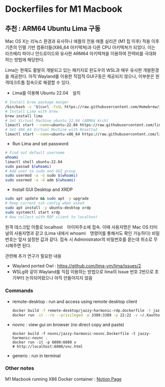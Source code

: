 # Dockerfiles for M1 Macbook

## 추천 : ARM64 Ubuntu Lima 구동
Mac OS X는 리눅스 환경과 유사하나 애플의 전용 애플 실리콘 (M1 칩 이후) 적용 이후 기존의 인텔 기반 컴퓨터들(X86_64 아키텍쳐)과 다른 CPU 아키텍쳐가 되었다. 이는 라즈베리 파이나 안드로이드와 유사한 ARM64 아키텍쳐을 이용하여 전력비를 극대화하는 방법에 해당한다.

Lima는 현재도 활발히 개발되고 있는 패키지로 윈도우의 WSL과 매우 유사한 개발환경을 제공한다. 아직 Wayland를 이용한 직접적 GUI구동은 제공되지 않으나, 이부분은 원격데크트톱 접속으로 해결할 수 있다.

- Lima를 이용해 Ubuntu 22.04　설치
  
```bash
# Install brew package manger
/bin/bash -c "$(curl -fsSL https://raw.githubusercontent.com/Homebrew/install/HEAD/install.sh)"
# Install Lima with brew
brew install lima
# Set Virtual Machine ubuntu 22.04 (ARM64 Arch)
limactl start --name=ubuntu-22.04 https://raw.githubusercontent.com/lima-vm/lima/master/examples/ubuntu-lts.yaml
# Set X86_64 Virtual Machine with Rosetta2
limactl start --name=ubuntu-x86_64 https://raw.githubusercontent.com/lima-vm/lima/master/examples/experimental/vz.yaml
```

- Run Lima and set password

```bash
# Find out default username
whoami
limactl shell ubuntu-22.04
sudo passwd $(whoami)
# Add user to sudo and GUI group
sudo usermod -a -G sudo $(whoami)
sudo usermod -a -G adm $(whoami)
```

- Install GUI Desktop and XRDP

```bash
sudo apt update && sudo apt -y upgrade
# Keep current ssh config when asked
sudo apt install -y ubuntu-desktop xrdp
sudo systemctl start xrdp
# Now collect with RDP client to localhost
```

원격 데스크탑 어플로 localhost　아이피주소에 접속. 이때 사용자명은 Mac OS 터미널의 사용자명과 같고 (Lima 내에서 whoami　명령어를 통해서도 확인 가능하다) 비밀번호는 앞서 설정한 값과 같다. 접속 시 Administrator의 비밀번호를 묻는데 취소로 무시해주면 된다.

관련해 추가 연구가 필요한 내용

- Wayland ported Owl : https://github.com/lima-vm/lima/issues/2
- WSLg와 같이 Wayland를 직접 이용하는 방법으로 lima의 Issue 번호 2번으로 초기부터 논의되어왔으나 아직 만들어지지 않음


### Commands
- remote-desktop : run and access using remote desktop client
  ```bash
  docker build -f remote-desktop/jazzy-harmonic-rdp.dockerfile -t jazzy-harmonic-rdp .
  docker run -it --rm --privileged -p 3389:3389 -p 22:22 -v ~/.Xauthority:/root/.Xauthority -e DISPLAY=docker.for.mac.host.internal:0 jazzy-harmonic-rdp /bin/bash
  ```
- novnc : view gui on browser (no direct copy and paste)
  ```
  docker build -f novnc/jazzy-harmonic-novnc.Dockerfile -t jazzy-harmonic-novnc .
  docker run -it -p 6080:6080 v
  # http://localhost:6080/vnc.html
  ```
  
- generic : run in terminal


### Other notes
M1 Macbook running X86 Docker container : [Notion 
Page](https://yeongdocat.notion.site/M1-Macbook-running-X86-Docker-container-e2cfaaadfffd4acdb4101d90e2750805)
